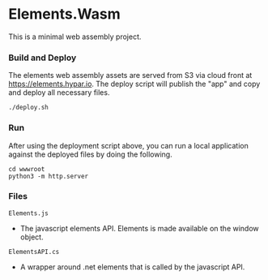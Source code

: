 # Elements.Wasm
This is a minimal web assembly project.

### Build and Deploy
The elements web assembly assets are served from S3 via cloud front at https://elements.hypar.io. The deploy script will publish the "app" and copy and deploy all necessary files.
```
./deploy.sh
```

### Run
After using the deployment script above, you can run a local application against the deployed files by doing the following.
```
cd wwwroot
python3 -m http.server
```

### Files
`Elements.js`
- The javascript elements API. Elements is made available on the window object.

`ElementsAPI.cs`
- A wrapper around .net elements that is called by the javascript API.